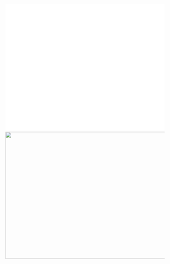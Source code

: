 <div align="center">
	<br>
	<a href="https://zhuifengshen.github.io/">
		<img src="header.svg" width="800" height="400">
	</a>
	<br>
	<a href="https://zhuifengshen.github.io/">
		<img src="https://github-readme-stats.vercel.app/api?username=zhuifengshen&show_icons=true&theme=dark" width="800" height="400">
	</a>
</div>
